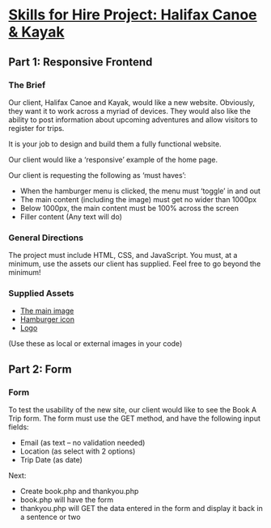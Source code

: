 # [Skills for Hire Project: Halifax Canoe & Kayak](https://amandapennell.github.io/hfx_canoe/)

## Part 1: Responsive Frontend
### The Brief
Our client, Halifax Canoe and Kayak, would like a new website. Obviously, they want it to work across a myriad of devices. They would also like the ability to post information about upcoming adventures and allow visitors to register for trips.

It is your job to design and build them a fully functional website.

Our client would like a ‘responsive’ example of the home page.

Our client is requesting the following as ‘must haves’:
- When the hamburger menu is clicked, the menu must ‘toggle’ in and out
- The main content (including the image) must get no wider than 1000px
- Below 1000px, the main content must be 100% across the screen
- Filler content (Any text will do)

### General Directions
The project must include HTML, CSS, and JavaScript. You must, at a minimum, use the assets our client has supplied.
Feel free to go beyond the minimum!

### Supplied Assets
- [The main image](https://raw.githubusercontent.com/Zulinov/skillsProjects/main/canoe.jpg) 
- [Hamburger icon](https://raw.githubusercontent.com/Zulinov/skillsProjects/main/hamburger.png)
- [Logo](https://raw.githubusercontent.com/Zulinov/skillsProjects/main/paddle-white.png) 

(Use these as local or external images in your code)

## Part 2: Form
### Form
To test the usability of the new site, our client would like to see the Book A Trip form.
The form must use the GET method, and have the following input fields:
- Email (as text – no validation needed)
- Location (as select with 2 options)
- Trip Date (as date)

Next: 
- Create book.php and thankyou.php
- book.php will have the form
- thankyou.php will GET the data entered in the form and display it back in a sentence or two
